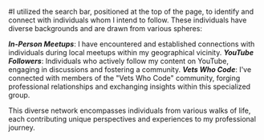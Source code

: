 #I utilized the search bar, positioned at the top of the page, to identify and connect with individuals whom I intend to follow. These individuals have diverse backgrounds and are drawn from various spheres:

***In-Person Meetups***: I have encountered and established connections with individuals during local meetups within my geographical vicinity.
***YouTube Followers***: Individuals who actively follow my content on YouTube, engaging in discussions and fostering a community.
***Vets Who Code***: I've connected with members of the "Vets Who Code" community, forging professional relationships and exchanging insights within this specialized group.

This diverse network encompasses individuals from various walks of life, each contributing unique perspectives and experiences to my professional journey.
